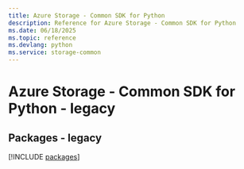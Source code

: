 ```yaml
---
title: Azure Storage - Common SDK for Python
description: Reference for Azure Storage - Common SDK for Python
ms.date: 06/18/2025
ms.topic: reference
ms.devlang: python
ms.service: storage-common
---
```

# Azure Storage - Common SDK for Python - legacy
## Packages - legacy
[!INCLUDE [packages](storage---common-index.md)]